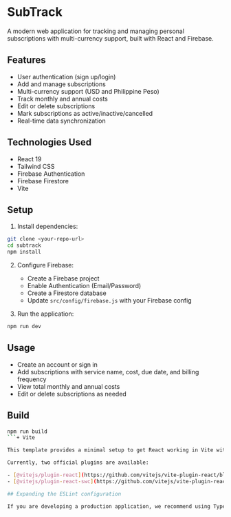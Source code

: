 # SubTrack

A modern web application for tracking and managing personal subscriptions with multi-currency support, built with React and Firebase.

## Features

- User authentication (sign up/login)
- Add and manage subscriptions
- Multi-currency support (USD and Philippine Peso)
- Track monthly and annual costs
- Edit or delete subscriptions
- Mark subscriptions as active/inactive/cancelled
- Real-time data synchronization

## Technologies Used

- React 19
- Tailwind CSS
- Firebase Authentication
- Firebase Firestore
- Vite

## Setup

1. Install dependencies:
```bash
git clone <your-repo-url>
cd subtrack
npm install
```

2. Configure Firebase:
   - Create a Firebase project
   - Enable Authentication (Email/Password)
   - Create a Firestore database
   - Update `src/config/firebase.js` with your Firebase config

3. Run the application:
```bash
npm run dev
```

## Usage

- Create an account or sign in
- Add subscriptions with service name, cost, due date, and billing frequency
- View total monthly and annual costs
- Edit or delete subscriptions as needed

## Build

```bash
npm run build
```+ Vite

This template provides a minimal setup to get React working in Vite with HMR and some ESLint rules.

Currently, two official plugins are available:

- [@vitejs/plugin-react](https://github.com/vitejs/vite-plugin-react/blob/main/packages/plugin-react) uses [Babel](https://babeljs.io/) for Fast Refresh
- [@vitejs/plugin-react-swc](https://github.com/vitejs/vite-plugin-react/blob/main/packages/plugin-react-swc) uses [SWC](https://swc.rs/) for Fast Refresh

## Expanding the ESLint configuration

If you are developing a production application, we recommend using TypeScript with type-aware lint rules enabled. Check out the [TS template](https://github.com/vitejs/vite/tree/main/packages/create-vite/template-react-ts) for information on how to integrate TypeScript and [`typescript-eslint`](https://typescript-eslint.io) in your project.
